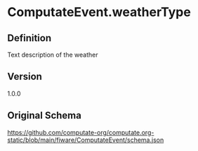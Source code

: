# ComputateEvent.weatherType

## Definition
Text description of the weather

## Version
1.0.0

## Original Schema
https://github.com/computate-org/computate.org-static/blob/main/fiware/ComputateEvent/schema.json
